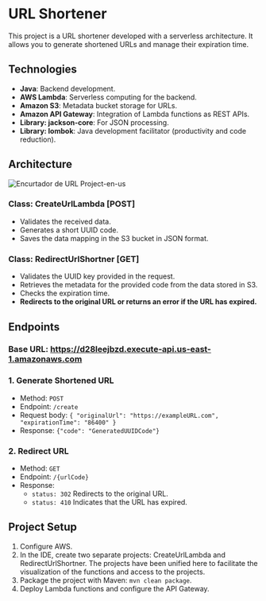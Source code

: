 # URL Shortener

This project is a URL shortener developed with a serverless architecture. It allows you to generate shortened URLs and manage their expiration time.

## Technologies

- **Java**: Backend development.  
- **AWS Lambda**: Serverless computing for the backend.  
- **Amazon S3**: Metadata bucket storage for URLs.  
- **Amazon API Gateway**: Integration of Lambda functions as REST APIs.  
- **Library: jackson-core**: For JSON processing.  
- **Library: lombok**: Java development facilitator (productivity and code reduction).

## Architecture

![Encurtador de URL Project-en-us](https://github.com/user-attachments/assets/af5c3018-aa1c-4e1f-84fd-a1ef6f09e746)


### Class: CreateUrlLambda [POST]

- Validates the received data.  
- Generates a short UUID code.  
- Saves the data mapping in the S3 bucket in JSON format.

### Class: RedirectUrlShortner [GET]

- Validates the UUID key provided in the request.  
- Retrieves the metadata for the provided code from the data stored in S3.  
- Checks the expiration time.  
- **Redirects to the original URL or returns an error if the URL has expired.**

## Endpoints

### Base URL: https://d28leejbzd.execute-api.us-east-1.amazonaws.com  

### 1. Generate Shortened URL
- Method: `POST`  
- Endpoint: `/create`  
- Request body: `{ "originalUrl": "https://exampleURL.com", "expirationTime": "86400" }`  
- Response: `{"code": "GeneratedUUIDCode"}`  

### 2. Redirect URL
- Method: `GET`  
- Endpoint: `/{urlCode}`  
- Response:  
  - `status: 302` Redirects to the original URL.  
  - `status: 410` Indicates that the URL has expired.  

## Project Setup

1. Configure AWS.  
2.	 In the IDE, create two separate projects: CreateUrlLambda and RedirectUrlShortner. The projects have been unified here to facilitate the visualization of the functions and access to the projects.
3. Package the project with Maven: `mvn clean package`.  
4. Deploy Lambda functions and configure the API Gateway.
